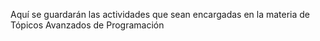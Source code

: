 Aquí se guardarán las actividades que sean encargadas en la materia de Tópicos Avanzados de Programación
